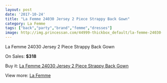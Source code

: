 ```yaml
---
layout: post
date: '2017-10-24'
title: "La Femme 24030 Jersey 2 Piece Strappy Back Gown"
category: La Femme
tags: ["back","party","brand","femme","dresses"]
image: http://img.princessan.com/44999-thickbox_default/la-femme-24030-jersey-2-piece-strappy-back-gown.jpg
---
```

La Femme 24030 Jersey 2 Piece Strappy Back Gown

On Sales: **$318**
<a href="https://www.princessan.com/en/la-femme/20807-la-femme-24030-jersey-2-piece-strappy-back-gown.html"><amp-img layout="responsive" width="600" height="600" src="//img.princessan.com/44999-thickbox_default/la-femme-24030-jersey-2-piece-strappy-back-gown.jpg" alt="La Femme 24030 Jersey 2 Piece Strappy Back Gown 0" /></a>
<a href="https://www.princessan.com/en/la-femme/20807-la-femme-24030-jersey-2-piece-strappy-back-gown.html"><amp-img layout="responsive" width="600" height="600" src="//img.princessan.com/45003-thickbox_default/la-femme-24030-jersey-2-piece-strappy-back-gown.jpg" alt="La Femme 24030 Jersey 2 Piece Strappy Back Gown 1" /></a>
<a href="https://www.princessan.com/en/la-femme/20807-la-femme-24030-jersey-2-piece-strappy-back-gown.html"><amp-img layout="responsive" width="600" height="600" src="//img.princessan.com/45002-thickbox_default/la-femme-24030-jersey-2-piece-strappy-back-gown.jpg" alt="La Femme 24030 Jersey 2 Piece Strappy Back Gown 2" /></a>
<a href="https://www.princessan.com/en/la-femme/20807-la-femme-24030-jersey-2-piece-strappy-back-gown.html"><amp-img layout="responsive" width="600" height="600" src="//img.princessan.com/45001-thickbox_default/la-femme-24030-jersey-2-piece-strappy-back-gown.jpg" alt="La Femme 24030 Jersey 2 Piece Strappy Back Gown 3" /></a>
<a href="https://www.princessan.com/en/la-femme/20807-la-femme-24030-jersey-2-piece-strappy-back-gown.html"><amp-img layout="responsive" width="600" height="600" src="//img.princessan.com/45000-thickbox_default/la-femme-24030-jersey-2-piece-strappy-back-gown.jpg" alt="La Femme 24030 Jersey 2 Piece Strappy Back Gown 4" /></a>

Buy it: [La Femme 24030 Jersey 2 Piece Strappy Back Gown](https://www.princessan.com/en/la-femme/20807-la-femme-24030-jersey-2-piece-strappy-back-gown.html "La Femme 24030 Jersey 2 Piece Strappy Back Gown")

View more: [La Femme](https://www.princessan.com/en/28-la-femme "La Femme")